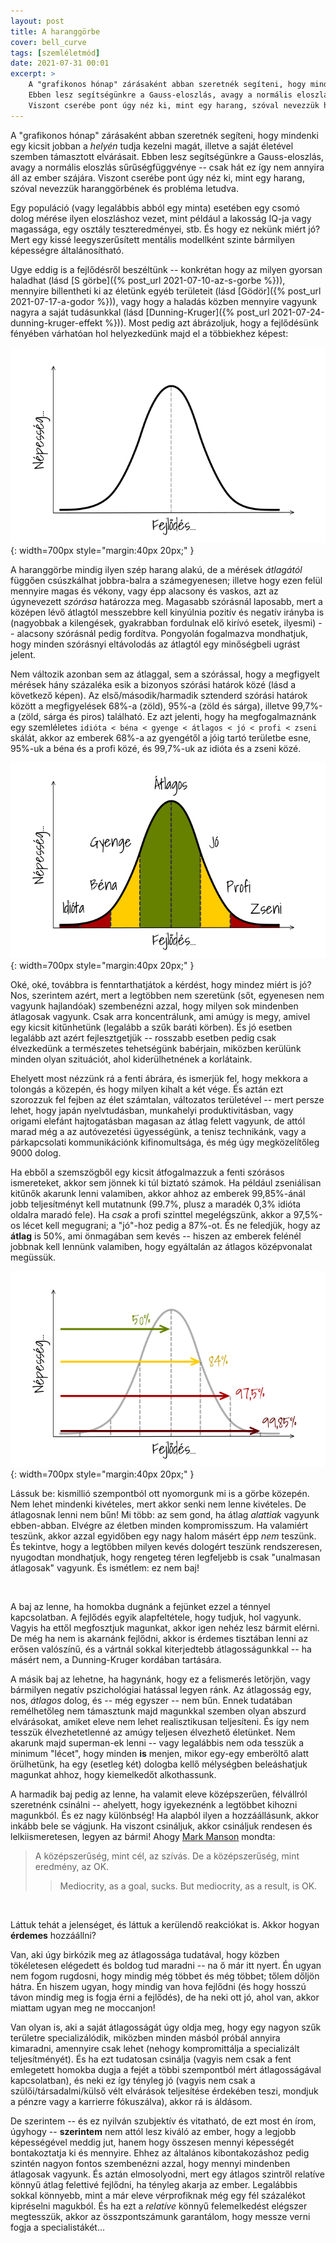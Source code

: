 ```yaml
---
layout: post
title: A haranggörbe
cover: bell_curve
tags: [szemléletmód]
date: 2021-07-31 00:01
excerpt: >
    A "grafikonos hónap" zárásaként abban szeretnék segíteni, hogy mindenki egy kicsit jobban a *helyén* tudja kezelni magát, illetve a saját életével szemben támasztott elvárásait.
    Ebben lesz segítségünkre a Gauss-eloszlás, avagy a normális eloszlás sűrűségfüggvénye -- csak hát ez így nem annyira áll az ember szájára.
    Viszont cserébe pont úgy néz ki, mint egy harang, szóval nevezzük haranggörbének és probléma letudva.
---
```


A "grafikonos hónap" zárásaként abban szeretnék segíteni, hogy mindenki egy kicsit jobban a *helyén* tudja kezelni magát, illetve a saját életével szemben támasztott elvárásait.
Ebben lesz segítségünkre a Gauss-eloszlás, avagy a normális eloszlás sűrűségfüggvénye -- csak hát ez így nem annyira áll az ember szájára.
Viszont cserébe pont úgy néz ki, mint egy harang, szóval nevezzük haranggörbének és probléma letudva.
    
Egy populáció (vagy legalábbis abból egy minta) esetében egy csomó dolog mérése ilyen eloszláshoz vezet, mint például a lakosság IQ-ja vagy magassága, egy osztály teszteredményei, stb.
És hogy ez nekünk miért jó?
Mert egy kissé leegyszerűsített mentális modellként szinte bármilyen képességre általánosítható.

Ugye eddig is a fejlődésről beszéltünk -- konkrétan hogy az milyen gyorsan haladhat (lásd [S görbe]({% post_url 2021-07-10-az-s-gorbe %})), mennyire billentheti ki az életünk egyéb területeit (lásd [Gödör]({% post_url 2021-07-17-a-godor %})), vagy hogy a haladás közben mennyire vagyunk nagyra a saját tudásunkkal (lásd [Dunning-Kruger]({% post_url 2021-07-24-dunning-kruger-effekt %})).
Most pedig azt ábrázoljuk, hogy a fejlődésünk fényében várhatóan hol helyezkedünk majd el a többiekhez képest:

![A haranggörbe](/images/original/bell_curve_shape.png){: width=700px style="margin:40px 20px;" }

A haranggörbe mindig ilyen szép harang alakú, de a mérések *átlagától* függően csúszkálhat jobbra-balra a számegyenesen; illetve hogy ezen felül mennyire magas és vékony, vagy épp alacsony és vaskos, azt az úgynevezett *szórása* határozza meg.
Magasabb szórásnál laposabb, mert a középen lévő átlagtól messzebbre kell kinyúlnia pozitív és negatív irányba is (nagyobbak a kilengések, gyakrabban fordulnak elő kirívó esetek, ilyesmi) -- alacsony szórásnál pedig fordítva.
Pongyolán fogalmazva mondhatjuk, hogy minden szórásnyi eltávolodás az átlagtól egy minőségbeli ugrást jelent.

Nem változik azonban sem az átlaggal, sem a szórással, hogy a megfigyelt mérések hány százaléka esik a bizonyos szórási határok közé (lásd a következő képen).
Az első/második/harmadik sztenderd szórási határok között a megfigyelések 68%-a (zöld), 95%-a (zöld és sárga), illetve 99,7%-a (zöld, sárga és piros) található.
Ez azt jelenti, hogy ha megfogalmaznánk egy szemléletes `idióta < béna < gyenge < átlagos < jó < profi < zseni` skálát, akkor az emberek 68%-a az gyengétől a jóig tartó területbe esne, 95%-uk a béna és a profi közé, és 99,7%-uk az idióta és a zseni közé.

![A haranggörbe szórása](/images/original/bell_curve_zones.png){: width=700px style="margin:40px 20px;" }

Oké, oké, továbbra is fenntarthatjátok a kérdést, hogy mindez miért is jó?
Nos, szerintem azért, mert a legtöbben nem szeretünk (sőt, egyenesen nem vagyunk hajlandóak) szembenézni azzal, hogy milyen sok mindenben átlagosak vagyunk.
Csak arra koncentrálunk, ami amúgy is megy, amivel egy kicsit kitűnhetünk (legalább a szűk baráti körben).
És jó esetben legalább azt azért fejlesztgetjük -- rosszabb esetben pedig csak élvezkedünk a természetes tehetségünk babérjain, miközben kerülünk minden olyan szituációt, ahol kiderülhetnének a korlátaink.
    
Ehelyett most nézzünk rá a fenti ábrára, és ismerjük fel, hogy mekkora a tolongás a közepén, és hogy milyen kihalt a két vége.
És aztán ezt szorozzuk fel fejben az élet számtalan, változatos területével -- mert persze lehet, hogy japán nyelvtudásban, munkahelyi produktivitásban, vagy origami elefánt hajtogatásban magasan az átlag felett vagyunk, de attól marad még a az autóvezetési ügyességünk, a tenisz technikánk, vagy a párkapcsolati kommunikációnk kifinomultsága, és még úgy megközelítőleg 9000 dolog.

Ha ebből a szemszögből egy kicsit átfogalmazzuk a fenti szórásos ismereteket, akkor sem jönnek ki túl biztató számok.
Ha például zseniálisan kitűnők akarunk lenni valamiben, akkor ahhoz az emberek 99,85%-ánál jobb teljesítményt kell mutatnunk (99.7%, plusz a maradék 0,3% idióta oldalra maradó fele).
Ha *csak* a profi szinttel megelégszünk, akkor a 97,5%-os lécet kell megugrani; a "jó"-hoz pedig a 87%-ot.
És ne feledjük, hogy az **átlag** is 50%, ami önmagában sem kevés -- hiszen az emberek felénél jobbnak kell lennünk valamiben, hogy egyáltalán az átlagos középvonalat megüssük.

![Miből lesz a zseni?](/images/original/bell_curve_percentages.png){: width=700px style="margin:40px 20px;" }

Lássuk be: kismillió szempontból ott nyomorgunk mi is a görbe közepén.
Nem lehet mindenki kivételes, mert akkor senki nem lenne kivételes.
De átlagosnak lenni nem bűn!
Mi több: az sem gond, ha átlag *alattiak* vagyunk ebben-abban.
Elvégre az életben minden kompromisszum.
Ha valamiért teszünk, akkor azzal egyidőben egy nagy halom másért épp *nem* teszünk.
És tekintve, hogy a legtöbben milyen kevés dologért teszünk rendszeresen, nyugodtan mondhatjuk, hogy rengeteg téren legfeljebb is csak "unalmasan átlagosak" vagyunk.
És ismétlem: ez nem baj!

<br>


A baj az lenne, ha homokba dugnánk a fejünket ezzel a ténnyel kapcsolatban.
A fejlődés egyik alapfeltétele, hogy tudjuk, hol vagyunk.
Vagyis ha ettől megfosztjuk magunkat, akkor igen nehéz lesz bármit elérni.
De még ha nem is akarnánk fejlődni, akkor is érdemes tisztában lenni az erősen valószínű, és a vártnál sokkal kiterjedtebb átlagosságunkkal -- ha másért nem, a Dunning-Kruger kordában tartására.

A másik baj az lehetne, ha hagynánk, hogy ez a felismerés letörjön, vagy bármilyen negatív pszichológiai hatással legyen ránk.
Az átlagosság egy, nos, *átlagos* dolog, és -- még egyszer -- nem bűn.
Ennek tudatában remélhetőleg nem támasztunk majd magunkkal szemben olyan abszurd elvárásokat, amiket eleve nem lehet realisztikusan teljesíteni.
És így nem tesszük élvezhetetlenné az amúgy teljesen élvezhető életünket.
Nem akarunk majd superman-ek lenni -- vagy legalábbis nem oda tesszük a minimum "lécet", hogy minden **is** menjen, mikor egy-egy emberöltő alatt örülhetünk, ha egy (esetleg két) dologba kellő mélységben beleáshatjuk magunkat ahhoz, hogy kiemelkedőt alkothassunk.

A harmadik baj pedig az lenne, ha valamit eleve középszerűen, félvállról szeretnénk csinálni -- ahelyett, hogy igyekeznénk a legtöbbet kihozni magunkból.
És ez nagy különbség!
Ha alapból ilyen a hozzáállásunk, akkor inkább bele se vágjunk.
Ha viszont csináljuk, akkor csináljuk rendesen és lelkiismeretesen, legyen az bármi!
Ahogy [Mark Manson](https://markmanson.net/being-average) mondta:

> A középszerűség, mint cél, az szívás. De a középszerűség, mint eredmény, az OK.
> > Mediocrity, as a goal, sucks. But mediocrity, as a result, is OK.

<br>


Láttuk tehát a jelenséget, és láttuk a kerülendő reakciókat is.
Akkor hogyan **érdemes** hozzáállni?

Van, aki úgy birkózik meg az átlagossága tudatával, hogy közben tökéletesen elégedett és boldog tud maradni -- na ő már itt nyert.
Én ugyan nem fogom rugdosni, hogy mindig még többet és még többet; tőlem dőljön hátra.
Én hiszem ugyan, hogy mindig van hova fejlődni (és hogy hosszú távon mindig meg is fogja érni a fejlődés), de ha neki ott jó, ahol van, akkor miattam ugyan meg ne moccanjon!

Van olyan is, aki a saját átlagosságát úgy oldja meg, hogy egy nagyon szűk területre specializálódik, miközben minden másból próbál annyira kimaradni, amennyire csak lehet (nehogy kompromittálja a specializált teljesítményét).
És ha ezt tudatosan csinálja (vagyis nem csak a fent emlegetett homokba dugja a fejét a többi szempontból mért átlagosságával kapcsolatban), és neki ez így tényleg jó (vagyis nem csak a szülői/társadalmi/külső vélt elvárások teljesítése érdekében teszi, mondjuk a pénzre vagy a karrierre fókuszálva), akkor rá is áldásom.

De szerintem -- és ez nyilván szubjektív és vitatható, de ezt most én írom, úgyhogy -- **szerintem** nem attól lesz kiváló az ember, hogy a legjobb képességével meddig jut, hanem hogy összesen mennyi képességét bontakoztatja ki és mennyire.
Ehhez az általános kibontakozáshoz pedig szintén nagyon fontos szembenézni azzal, hogy mennyi mindenben átlagosak vagyunk.
És aztán elmosolyodni, mert egy átlagos szintről relatíve könnyű átlag felettivé fejlődni, ha tényleg akarja az ember.
Legalábbis sokkal könnyebb, mint a már eleve vérprofiknak még egy fél százalékot kipréselni magukból.
És ha ezt a *relatíve* könnyű felemelkedést elégszer megtesszük, akkor az összpontszámunk garantálom, hogy messze verni fogja a specialistákét...